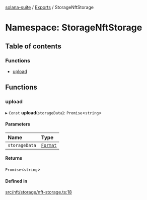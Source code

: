 [solana-suite](../README.md) / [Exports](../modules.md) / StorageNftStorage

# Namespace: StorageNftStorage

## Table of contents

### Functions

- [upload](StorageNftStorage.md#upload)

## Functions

### upload

▸ `Const` **upload**(`storageData`): `Promise`<`string`\>

#### Parameters

| Name | Type |
| :------ | :------ |
| `storageData` | [`Format`](../interfaces/Storage.Format.md) |

#### Returns

`Promise`<`string`\>

#### Defined in

[src/nft/storage/nft-storage.ts:18](https://github.com/fukaoi/solana-suite/blob/127fc4a/src/nft/storage/nft-storage.ts#L18)
